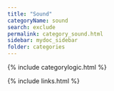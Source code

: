 ```yaml
---
title: "Sound"
categoryName: sound
search: exclude
permalink: category_sound.html
sidebar: mydoc_sidebar
folder: categories
---
```

{% include categorylogic.html %}

{% include links.html %}
